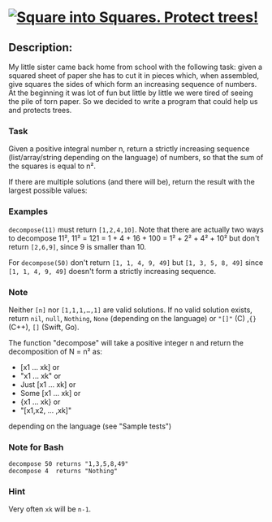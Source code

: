 # [![Square into Squares. Protect trees!](https://www.codewars.com/kata/54eb33e5bc1a25440d000891)](https://www.codewars.com/kata/54eb33e5bc1a25440d000891)

## Description:

My little sister came back home from school with the following task: given a squared sheet of paper she has to cut it in pieces which, when assembled, give squares the sides of which form an increasing sequence of numbers. At the beginning it was lot of fun but little by little we were tired of seeing the pile of torn paper. So we decided to write a program that could help us and protects trees.
### Task

Given a positive integral number n, return a strictly increasing sequence (list/array/string depending on the language) of numbers, so that the sum of the squares is equal to n².

If there are multiple solutions (and there will be), return the result with the largest possible values:
### Examples

`decompose(11)` must return `[1,2,4,10]`. Note that there are actually two ways to decompose 11², 11² = 121 = 1 + 4 + 16 + 100 = 1² + 2² + 4² + 10² but don't return `[2,6,9]`, since 9 is smaller than 10.

For `decompose(50)` don't return `[1, 1, 4, 9, 49]` but `[1, 3, 5, 8, 49]` since `[1, 1, 4, 9, 49]` doesn't form a strictly increasing sequence.
### Note

Neither `[n]` nor `[1,1,1,…,1]` are valid solutions. If no valid solution exists, return `nil`, `null`, `Nothing`, `None` (depending on the language) or `"[]"` (C) ,`{}` (C++), `[]` (Swift, Go).

The function "decompose" will take a positive integer n and return the decomposition of N = n² as:

* [x1 ... xk] or
* "x1 ... xk" or
* Just [x1 ... xk] or
* Some [x1 ... xk] or
* {x1 ... xk} or
* "[x1,x2, ... ,xk]"

depending on the language (see "Sample tests")
### Note for Bash
```
decompose 50 returns "1,3,5,8,49"
decompose 4  returns "Nothing"
```
### Hint

Very often `xk` will be `n-1`.
